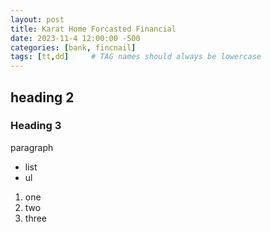 ```yaml
---
layout: post
title: Karat Home Forcasted Financial
date: 2023-11-4 12:00:00 -500
categories: [bank, fincnail]
tags: [tt,dd]     # TAG names should always be lowercase
---
```




## heading 2

### Heading 3

paragraph

- list 
- ul


1. one
2. two
3. three